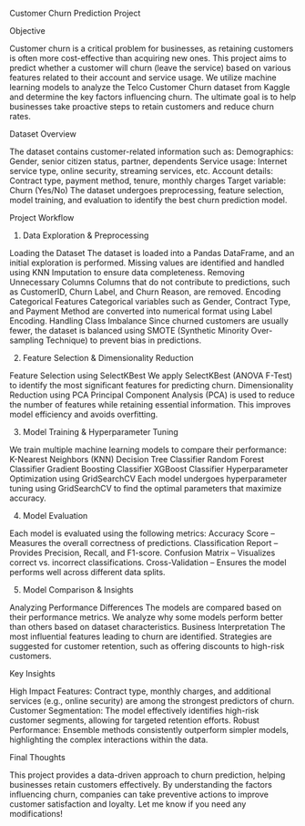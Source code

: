 Customer Churn Prediction Project

Objective

Customer churn is a critical problem for businesses, as retaining customers is often more cost-effective than acquiring new ones. This project aims to predict whether a customer will churn (leave the service) based on various features related to their account and service usage.
We utilize machine learning models to analyze the Telco Customer Churn dataset from Kaggle and determine the key factors influencing churn. The ultimate goal is to help businesses take proactive steps to retain customers and reduce churn rates.

Dataset Overview

The dataset contains customer-related information such as:
Demographics: Gender, senior citizen status, partner, dependents
Service usage: Internet service type, online security, streaming services, etc.
Account details: Contract type, payment method, tenure, monthly charges
Target variable: Churn (Yes/No)
The dataset undergoes preprocessing, feature selection, model training, and evaluation to identify the best churn prediction model.

Project Workflow
1. Data Exploration & Preprocessing
   
Loading the Dataset
The dataset is loaded into a Pandas DataFrame, and an initial exploration is performed.
Missing values are identified and handled using KNN Imputation to ensure data completeness.
Removing Unnecessary Columns
Columns that do not contribute to predictions, such as CustomerID, Churn Label, and Churn Reason, are removed.
Encoding Categorical Features
Categorical variables such as Gender, Contract Type, and Payment Method are converted into numerical format using Label Encoding.
Handling Class Imbalance
Since churned customers are usually fewer, the dataset is balanced using SMOTE (Synthetic Minority Over-sampling Technique) to prevent bias in predictions.

2. Feature Selection & Dimensionality Reduction
   
Feature Selection using SelectKBest
We apply SelectKBest (ANOVA F-Test) to identify the most significant features for predicting churn.
Dimensionality Reduction using PCA
Principal Component Analysis (PCA) is used to reduce the number of features while retaining essential information. This improves model efficiency and avoids overfitting.

3. Model Training & Hyperparameter Tuning
   
We train multiple machine learning models to compare their performance:
 K-Nearest Neighbors (KNN)
 Decision Tree Classifier
 Random Forest Classifier
 Gradient Boosting Classifier
 XGBoost Classifier
 Hyperparameter Optimization using GridSearchCV
Each model undergoes hyperparameter tuning using GridSearchCV to find the optimal parameters that maximize accuracy.

4. Model Evaluation
   
Each model is evaluated using the following metrics:
   Accuracy Score – Measures the overall correctness of predictions.
   Classification Report – Provides Precision, Recall, and F1-score.
   Confusion Matrix – Visualizes correct vs. incorrect classifications.
   Cross-Validation – Ensures the model performs well across different data splits.

5. Model Comparison & Insights
   
Analyzing Performance Differences
The models are compared based on their performance metrics.
We analyze why some models perform better than others based on dataset characteristics.
Business Interpretation
The most influential features leading to churn are identified.
Strategies are suggested for customer retention, such as offering discounts to high-risk customers.

Key Insights

High Impact Features: Contract type, monthly charges, and additional services (e.g., online security) are among the strongest predictors of churn.
Customer Segmentation: The model effectively identifies high-risk customer segments, allowing for targeted retention efforts.
Robust Performance: Ensemble methods consistently outperform simpler models, highlighting the complex interactions within the data.


Final Thoughts

This project provides a data-driven approach to churn prediction, helping businesses retain customers effectively. By understanding the factors influencing churn, companies can take preventive actions to improve customer satisfaction and loyalty.
Let me know if you need any modifications! 


